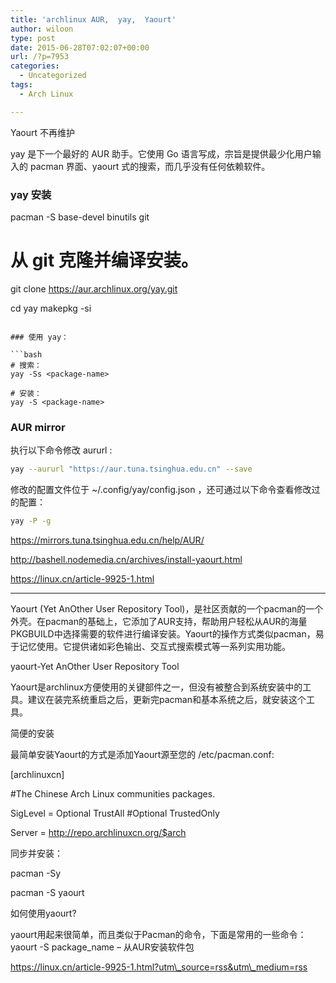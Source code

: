 ```yaml
---
title: 'archlinux AUR,  yay,  Yaourt'
author: wiloon
type: post
date: 2015-06-28T07:02:07+00:00
url: /?p=7953
categories:
  - Uncategorized
tags:
  - Arch Linux

---
```

Yaourt 不再维护
  
yay 是下一个最好的 AUR 助手。它使用 Go 语言写成，宗旨是提供最少化用户输入的 pacman 界面、yaourt 式的搜索，而几乎没有任何依赖软件。

### yay 安装
pacman -S base-devel binutils git

# 从 git 克隆并编译安装。
git clone https://aur.archlinux.org/yay.git

cd yay
makepkg -si
```

### 使用 yay：

```bash
# 搜索：
yay -Ss <package-name>

# 安装：
yay -S <package-name>
```

### AUR mirror
执行以下命令修改 aururl :
```bash
yay --aururl "https://aur.tuna.tsinghua.edu.cn" --save
```
修改的配置文件位于 ~/.config/yay/config.json ，还可通过以下命令查看修改过的配置：

```bash
yay -P -g
```

https://mirrors.tuna.tsinghua.edu.cn/help/AUR/

<http://bashell.nodemedia.cn/archives/install-yaourt.html>
  
https://linux.cn/article-9925-1.html

* * *

Yaourt (Yet AnOther User Repository Tool)，是社区贡献的一个pacman的一个外壳。在pacman的基础上，它添加了AUR支持，帮助用户轻松从AUR的海量PKGBUILD中选择需要的软件进行编译安装。Yaourt的操作方式类似pacman，易于记忆使用。它提供诸如彩色输出、交互式搜索模式等一系列实用功能。

yaourt-Yet AnOther User Repository Tool

Yaourt是archlinux方便使用的关键部件之一，但没有被整合到系统安装中的工具。建议在装完系统重启之后，更新完pacman和基本系统之后，就安装这个工具。

简便的安装
  
最简单安装Yaourt的方式是添加Yaourt源至您的 /etc/pacman.conf:

[archlinuxcn]
  
#The Chinese Arch Linux communities packages.
  
SigLevel = Optional TrustAll #Optional TrustedOnly
  
Server = http://repo.archlinuxcn.org/$arch
  
同步并安装：
  
pacman -Sy
  
pacman -S yaourt

如何使用yaourt?
  
yaourt用起来很简单，而且类似于Pacman的命令，下面是常用的一些命令：  
yaourt -S package_name – 从AUR安装软件包

https://linux.cn/article-9925-1.html?utm\_source=rss&utm\_medium=rss
